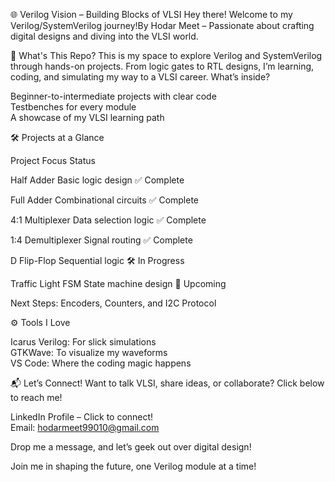 🌐 Verilog Vision – Building Blocks of VLSI
Hey there! Welcome to my Verilog/SystemVerilog journey!By Hodar Meet – Passionate about crafting digital designs and diving into the VLSI world.


🚀 What's This Repo?
This is my space to explore Verilog and SystemVerilog through hands-on projects. From logic gates to RTL designs, I’m learning, coding, and simulating my way to a VLSI career.
What’s inside?  

Beginner-to-intermediate projects with clear code  
Testbenches for every module  
A showcase of my VLSI learning path


🛠️ Projects at a Glance



Project
Focus
Status



Half Adder
Basic logic design
✅ Complete


Full Adder
Combinational circuits
✅ Complete


4:1 Multiplexer
Data selection logic
✅ Complete


1:4 Demultiplexer
Signal routing
✅ Complete


D Flip-Flop
Sequential logic
🛠️ In Progress


Traffic Light FSM
State machine design
📅 Upcoming


Next Steps: Encoders, Counters, and I2C Protocol  

⚙️ Tools I Love

Icarus Verilog: For slick simulations  
GTKWave: To visualize my waveforms  
VS Code: Where the coding magic happens


📬 Let’s Connect!
Want to talk VLSI, share ideas, or collaborate? Click below to reach me!  

LinkedIn Profile – Click to connect!  
Email: hodarmeet99010@gmail.com

Drop me a message, and let’s geek out over digital design!  

Join me in shaping the future, one Verilog module at a time!
